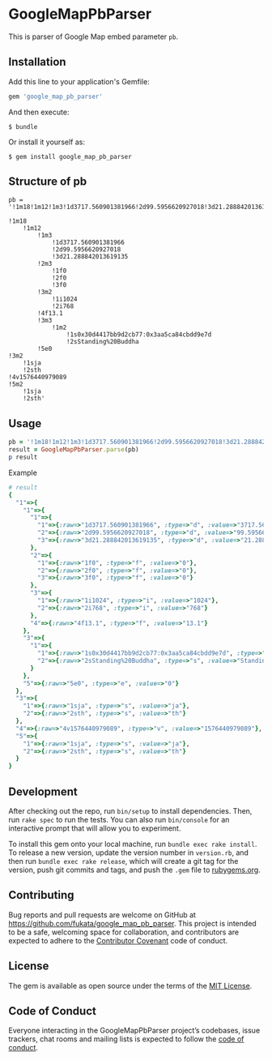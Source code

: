# GoogleMapPbParser

This is parser of Google Map embed parameter `pb`.

## Installation

Add this line to your application's Gemfile:

```ruby
gem 'google_map_pb_parser'
```

And then execute:

    $ bundle

Or install it yourself as:

    $ gem install google_map_pb_parser

## Structure of pb

```
pb = '!1m18!1m12!1m3!1d3717.560901381966!2d99.5956620927018!3d21.288842013619135!2m3!1f0!2f0!3f0!3m2!1i1024!2i768!4f13.1!3m3!1m2!1s0x30d4417bb9d2cb77:0x3aa5ca84cbdd9e7d!2sStanding%20Buddha!5e0!3m2!1sja!2sth!4v1576440979089!5m2!1sja!2sth'
```

```
!1m18
    !1m12
        !1m3
            !1d3717.560901381966
            !2d99.5956620927018
            !3d21.288842013619135
        !2m3
            !1f0
            !2f0
            !3f0
        !3m2
            !1i1024
            !2i768
        !4f13.1
        !3m3
            !1m2
                !1s0x30d4417bb9d2cb77:0x3aa5ca84cbdd9e7d
                !2sStanding%20Buddha
        !5e0
!3m2
    !1sja
    !2sth
!4v1576440979089
!5m2
    !1sja
    !2sth'
```

## Usage

```ruby
pb = '!1m18!1m12!1m3!1d3717.560901381966!2d99.5956620927018!3d21.288842013619135!2m3!1f0!2f0!3f0!3m2!1i1024!2i768!4f13.1!3m3!1m2!1s0x30d4417bb9d2cb77:0x3aa5ca84cbdd9e7d!2sStanding%20Buddha!5e0!3m2!1sja!2sth!4v1576440979089!5m2!1sja!2sth'
result = GoogleMapPbParser.parse(pb)
p result
```

Example

```ruby
# result
{
  "1"=>{
    "1"=>{
      "1"=>{
        "1"=>{:raw=>"1d3717.560901381966", :type=>"d", :value=>"3717.560901381966"},
        "2"=>{:raw=>"2d99.5956620927018", :type=>"d", :value=>"99.5956620927018"},
        "3"=>{:raw=>"3d21.288842013619135", :type=>"d", :value=>"21.288842013619135"}
      },
      "2"=>{
        "1"=>{:raw=>"1f0", :type=>"f", :value=>"0"},
        "2"=>{:raw=>"2f0", :type=>"f", :value=>"0"},
        "3"=>{:raw=>"3f0", :type=>"f", :value=>"0"}
      },
      "3"=>{
        "1"=>{:raw=>"1i1024", :type=>"i", :value=>"1024"},
        "2"=>{:raw=>"2i768", :type=>"i", :value=>"768"}
      },
      "4"=>{:raw=>"4f13.1", :type=>"f", :value=>"13.1"}
    },
    "3"=>{
      "1"=>{
        "1"=>{:raw=>"1s0x30d4417bb9d2cb77:0x3aa5ca84cbdd9e7d", :type=>"s", :value=>"0x30d4417bb9d2cb77:0x3aa5ca84cbdd9e7d"},
        "2"=>{:raw=>"2sStanding%20Buddha", :type=>"s", :value=>"Standing%20Buddha"}
      }
    },
    "5"=>{:raw=>"5e0", :type=>"e", :value=>"0"}
  },
  "3"=>{
    "1"=>{:raw=>"1sja", :type=>"s", :value=>"ja"},
    "2"=>{:raw=>"2sth", :type=>"s", :value=>"th"}
  },
  "4"=>{:raw=>"4v1576440979089", :type=>"v", :value=>"1576440979089"},
  "5"=>{
    "1"=>{:raw=>"1sja", :type=>"s", :value=>"ja"},
    "2"=>{:raw=>"2sth", :type=>"s", :value=>"th"}
  }
}
```

## Development

After checking out the repo, run `bin/setup` to install dependencies. Then, run `rake spec` to run the tests. You can also run `bin/console` for an interactive prompt that will allow you to experiment.

To install this gem onto your local machine, run `bundle exec rake install`. To release a new version, update the version number in `version.rb`, and then run `bundle exec rake release`, which will create a git tag for the version, push git commits and tags, and push the `.gem` file to [rubygems.org](https://rubygems.org).

## Contributing

Bug reports and pull requests are welcome on GitHub at https://github.com/fukata/google_map_pb_parser. This project is intended to be a safe, welcoming space for collaboration, and contributors are expected to adhere to the [Contributor Covenant](http://contributor-covenant.org) code of conduct.

## License

The gem is available as open source under the terms of the [MIT License](https://opensource.org/licenses/MIT).

## Code of Conduct

Everyone interacting in the GoogleMapPbParser project’s codebases, issue trackers, chat rooms and mailing lists is expected to follow the [code of conduct](https://github.com/fukata/google_map_pb_parser/blob/master/CODE_OF_CONDUCT.md).
